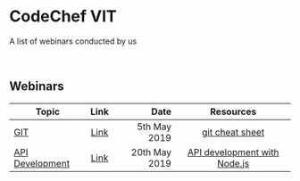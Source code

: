# CodeChef VIT
A list of webinars conducted by us

<br/>

## Webinars

| Topic | Link  |  Date | Resources | 
------------------------------------------------------------------------------------- | :-------------------------------------------------------------------: | ------------: | :------------:|
 [GIT](https://github.com/CodeChefVIT/webinars/tree/master/git-and-github)             | [Link](https://www.facebook.com/codechefvit/videos/1011390399066124/) |  5th May 2019 | [git cheat sheet](https://www.atlassian.com/git/tutorials/atlassian-git-cheatsheet) |
| [API Development](https://github.com/CodeChefVIT/webinars/tree/master/APIUsingNodeJS) | [Link](https://www.facebook.com/codechefvit/videos/386584228621534/)  | 20th May 2019 | [API development with Node.js](https://medium.freecodecamp.org/building-a-simple-node-js-api-in-under-30-minutes-a07ea9e390d2) |
